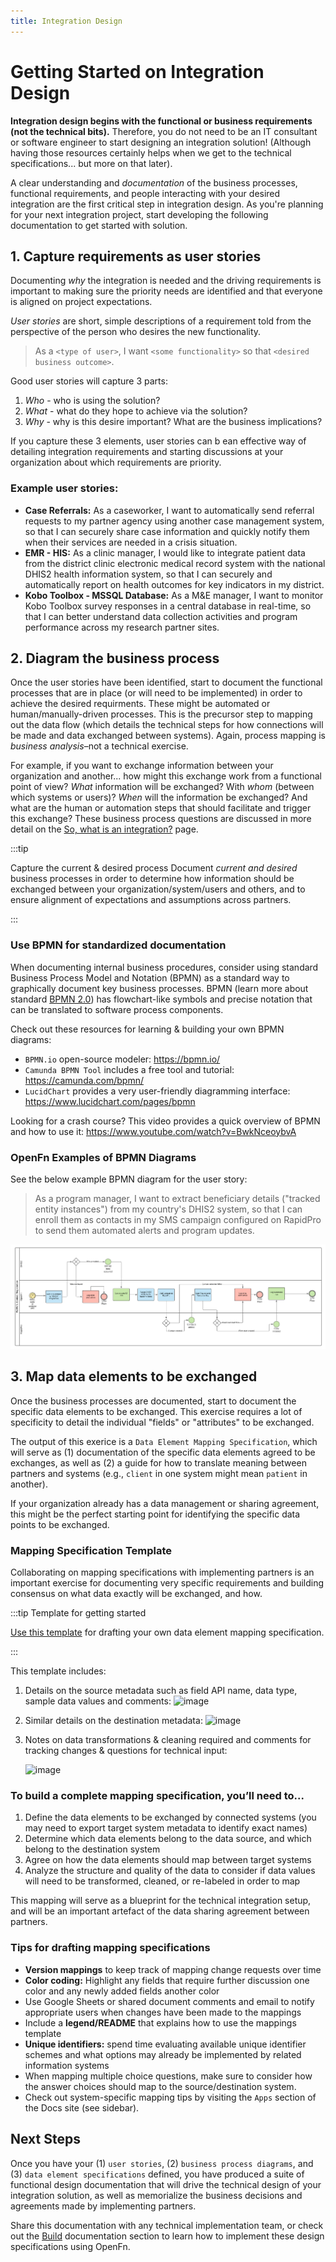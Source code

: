 ```yaml
---
title: Integration Design
---
```


# Getting Started on Integration Design

**Integration design begins with the functional or business requirements (not
the technical bits).** Therefore, you do not need to be an IT consultant or
software engineer to start designing an integration solution! (Although having
those resources certainly helps when we get to the technical specifications...
but more on that later).

A clear understanding and _documentation_ of the business processes, functional
requirements, and people interacting with your desired integration are the first
critical step in integration design. As you're planning for your next
integration project, start developing the following documentation to get started
with solution.

## 1. Capture requirements as user stories

Documenting _why_ the integration is needed and the driving requirements is
important to making sure the priority needs are identified and that everyone is
aligned on project expectations.

_User stories_ are short, simple descriptions of a requirement told from the
perspective of the person who desires the new functionality.

> As a `<type of user>`, I want `<some functionality>` so that
> `<desired business outcome>`.

Good user stories will capture 3 parts:

1. _Who_ - who is using the solution?
2. _What_ - what do they hope to achieve via the solution?
3. _Why_ - why is this desire important? What are the business implications?

If you capture these 3 elements, user stories can b ean effective way of
detailing integration requirements and starting discussions at your organization
about which requirements are priority.

### Example user stories:

- **Case Referrals:** As a caseworker, I want to automatically send referral
  requests to my partner agency using another case management system, so that I
  can securely share case information and quickly notify them when their
  services are needed in a crisis situation.
- **EMR - HIS:** As a clinic manager, I would like to integrate patient data
  from the district clinic electronic medical record system with the national
  DHIS2 health information system, so that I can securely and automatically
  report on health outcomes for key indicators in my district.
- **Kobo Toolbox - MSSQL Database:** As a M&E manager, I want to monitor Kobo
  Toolbox survey responses in a central database in real-time, so that I can
  better understand data collection activities and program performance across my
  research partner sites.

## 2. Diagram the business process

Once the user stories have been identified, start to document the functional
processes that are in place (or will need to be implemented) in order to achieve
the desired requirments. These might be automated or human/manually-driven
processes. This is the precursor step to mapping out the data flow (which
details the technical steps for how connections will be made and data exchanged
between systems). Again, process mapping is _business analysis_–not a technical
exercise.

For example, if you want to exchange information between your organization and
another... how might this exchange work from a functional point of view? _What_
information will be exchanged? With _whom_ (between which systems or users)?
_When_ will the information be exchanged? And what are the human or automation
steps that should facilitate and trigger this exchange? These business process
questions are discussed in more detail on the
[So, what is an integration?](/documentation/getting-started/so-you-want-to-integrate/)
page.

:::tip

Capture the current & desired process Document _current and desired_ business
processes in order to determine how information should be exchanged between your
organization/system/users and others, and to ensure alignment of expectations
and assumptions across partners.

:::

### Use BPMN for standardized documentation

When documenting internal business procedures, consider using standard Business
Process Model and Notation (BPMN) as a standard way to graphically document key
business processes. BPMN (learn more about standard
[BPMN 2.0](https://www.omg.org/spec/BPMN/2.0/)) has flowchart-like symbols and
precise notation that can be translated to software process components.

Check out these resources for learning & building your own BPMN diagrams:

- `BPMN.io` open-source modeler: https://bpmn.io/
- `Camunda BPMN Tool` includes a free tool and tutorial:
  https://camunda.com/bpmn/
- `LucidChart` provides a very user-friendly diagramming interface:
  https://www.lucidchart.com/pages/bpmn

Looking for a crash course? This video provides a quick overview of BPMN and how
to use it: https://www.youtube.com/watch?v=BwkNceoybvA

### OpenFn Examples of BPMN Diagrams

See the below example BPMN diagram for the user story:

> As a program manager, I want to extract beneficiary details ("tracked entity
> instances") from my country's DHIS2 system, so that I can enroll them as
> contacts in my SMS campaign configured on RapidPro to send them automated
> alerts and program updates.

<img src="/img/sample-bpmn.png" url />

## 3. Map data elements to be exchanged

Once the business processes are documented, start to document the specific data
elements to be exchanged. This exercise requires a lot of specificity to detail
the individual "fields" or "attributes" to be exchanged.

The output of this exerice is a `Data Element Mapping Specification`, which will
serve as (1) documentation of the specific data elements agreed to be exchanges,
as well as (2) a guide for how to translate meaning between partners and systems
(e.g., `client` in one system might mean `patient` in another).

If your organization already has a data management or sharing agreement, this
might be the perfect starting point for identifying the specific data points to
be exchanged.

### Mapping Specification Template

Collaborating on mapping specifications with implementing partners is an
important exercise for documenting very specific requirements and building
consensus on what data exactly will be exchanged, and how.

:::tip Template for getting started

[Use this template](https://docs.google.com/spreadsheets/d/1IqTIgOzyOztEevXbgY_4uE8Y8tiHXufZXx-IyJZase0/edit?usp=sharing)
for drafting your own data element mapping specification.

:::

This template includes:

1. Details on the source metadata such as field API name, data type, sample data
   values and comments:
   ![image](https://user-images.githubusercontent.com/80456839/130796010-fe900c03-1bff-40c0-9263-c29e22d9191f.png)
2. Similar details on the destination metadata:
   ![image](https://user-images.githubusercontent.com/80456839/130796087-67b0359d-207a-4169-aa88-6609572b2561.png)
3. Notes on data transformations & cleaning required and comments for tracking
   changes & questions for technical input:

   ![image](https://user-images.githubusercontent.com/80456839/130796170-2e29a997-9b41-44f7-ac60-79375d096cc9.png)

### To build a complete mapping specification, you’ll need to...

1. Define the data elements to be exchanged by connected systems (you may need
   to export target system metadata to identify exact names)
2. Determine which data elements belong to the data source, and which belong to
   the destination system
3. Agree on how the data elements should map between target systems
4. Analyze the structure and quality of the data to consider if data values will
   need to be transformed, cleaned, or re-labeled in order to map

This mapping will serve as a blueprint for the technical integration setup, and
will be an important artefact of the data sharing agreement between partners.

### Tips for drafting mapping specifications

- **Version mappings** to keep track of mapping change requests over time
- **Color coding:** Highlight any fields that require further discussion one
  color and any newly added fields another color
- Use Google Sheets or shared document comments and email to notify appropriate
  users when changes have been made to the mappings
- Include a **legend/README** that explains how to use the mappings template
- **Unique identifiers:** spend time evaluating available unique identifier
  schemes and what options may already be implemented by related information
  systems
- When mapping multiple choice questions, make sure to consider how the answer
  choices should map to the source/destination system.
- Check out system-specific mapping tips by visiting the `Apps` section of the
  Docs site (see sidebar).

## Next Steps

Once you have your (1) `user stories`, (2) `business process diagrams`, and (3)
`data element specifications` defined, you have produced a suite of functional
design documentation that will drive the technical design of your integration
solution, as well as memorialize the business decisions and agreements made by
implementing partners.

Share this documentation with any technical implementation team, or check out
the [Build](/documentation/build/jobs) documentation section to learn how to
implement these design specifications using OpenFn.
